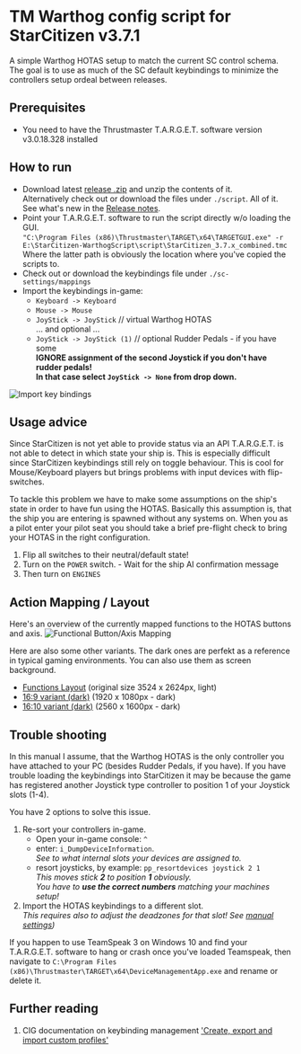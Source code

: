 # TM Warthog config script for StarCitizen v3.7.1

A simple Warthog HOTAS setup to match the current SC control schema.
The goal is to use as much of the SC default keybindings to minimize the controllers setup ordeal between releases.

## Prerequisites
 * You need to have the Thrustmaster T.A.R.G.E.T. software version v3.0.18.328 installed

## How to run
 * Download latest [release .zip](https://github.com/aboutflash/StarCitizen-WarthogScript/releases/tag/0.2.2) and unzip the contents of it. <br>Alternatively check out or download the files under ```./script```. All of it.<br>
 See what's new in the [Release notes](script/release_notes.txt).
 * Point your T.A.R.G.E.T. software to run the script directly w/o loading the GUI.<br>
 ```"C:\Program Files (x86)\Thrustmaster\TARGET\x64\TARGETGUI.exe" -r E:\StarCitizen-WarthogScript\script\StarCitizen_3.7.x_combined.tmc```<br>
 Where the latter path is obviously the location where you've copied the scripts to.
 * Check out or download the keybindings file under ```./sc-settings/mappings```
 * Import the keybindings in-game:
    * ```Keyboard -> Keyboard```
    * ```Mouse -> Mouse```
    * ```JoyStick -> JoyStick``` // virtual Warthog HOTAS<br>
    ... and optional ...
    * ```JoyStick -> JoyStick (1)``` // optional Rudder Pedals - if you have some<br>
    **IGNORE assignment of the second Joystick if you don't have rudder pedals!**<br>
    **In that case select ```JoyStick -> None``` from drop down.**

![Import key bindings](resources/import_keybindings.png)

## Usage advice
Since StarCitizen is not yet able to provide status via an API T.A.R.G.E.T. is not able to detect in which state your ship is. This is especially difficult since StarCitizen keybindings still rely on toggle behaviour. This is cool for Mouse/Keyboard players but brings problems with input devices with flip-switches.

To tackle this problem we have to make some assumptions on the ship's state in order to have fun using the HOTAS. Basically this assumption is, that the ship you are entering is spawned without any systems on.
When you as a pilot enter your pilot seat you should take a brief pre-flight check to bring your HOTAS in the right configuration. 
 1. Flip all switches to their neutral/default state!
 1. Turn on the `POWER` switch. - Wait for the ship AI confirmation message
 1. Then turn on `ENGINES`

## Action Mapping / Layout
Here's an overview of the currently mapped functions to the HOTAS buttons and axis.
![Functional Button/Axis Mapping](resources/warthog_layout.png "Warthog HOTAS function mapping")

Here are also some other variants. The dark ones are perfekt as a reference in typical gaming environments. You can also use them as screen background.<br>
* [Functions Layout](resources/warthog_layout.png) (original size 3524 x 2624px, light)
* [16:9 variant (dark)](resources/Wallpaper_16by9.png) (1920 x 1080px - dark)
* [16:10 variant (dark)](resources/Wallpaper_16by10.png) (2560 x 1600px - dark)
 
## Trouble shooting
In this manual I assume, that the Warthog HOTAS is the only controller you have attached to your PC (besides Rudder Pedals, if you have).
If you have trouble loading the keybindings into StarCitizen it may be because the game has registered another Joystick type controller to position 1 of your Joystick slots (1-4).

You have 2 options to solve this issue.
 1. Re-sort your controllers in-game.
     * Open your in-game console: `^`
     * enter: `i_DumpDeviceInformation`.<br>
     *See to what internal slots your devices are assigned to.*
     * resort joysticks, by example: `pp_resortdevices joystick 2 1` <br>
     *This moves stick **2** to position **1** obviously.<br>
     You have to **use the correct numbers** matching your machines setup!*
 1. Import the HOTAS keybindings to a different slot.<br>
 *This requires also to adjust the deadzones for that slot! See [manual settings](sc-settings/ManualSettings.md))*

 If you happen to use TeamSpeak 3 on Windows 10 and find your T.A.R.G.E.T. software to hang or crash once you've loaded Teamspeak, then navigate to ```C:\Program Files (x86)\Thrustmaster\TARGET\x64\DeviceManagementApp.exe``` and rename or delete it.

## Further reading
1. CIG documentation on keybinding management ['Create, export and import custom profiles'](https://support.robertsspaceindustries.com/hc/en-us/articles/360000183328-Create-export-and-import-custom-profiles)
